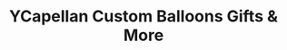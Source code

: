 ---
title: "YCapellan Custom Balloons Gifts & More"
url: /perth-amboy/ycapellan-custom-balloons-gifts-und-more/
shop: Andenken
---